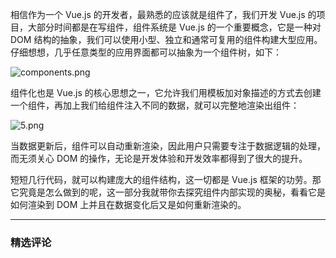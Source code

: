 <p data-nodeid="1136" class="">相信作为一个 Vue.js 的开发者，最熟悉的应该就是组件了，我们开发 Vue.js 的项目，大部分时间都是在写组件，组件系统是 Vue.js 的一个重要概念，它是一种对 DOM 结构的抽象，我们可以使用小型、独立和通常可复用的组件构建大型应用。仔细想想，几乎任意类型的应用界面都可以抽象为一个组件树，如下：</p>
<p data-nodeid="1137"><img src="https://s0.lgstatic.com/i/image/M00/2D/00/CgqCHl8CumKAR7ayAABTdicCgXc349.png" alt="components.png" data-nodeid="1145"></p>
<p data-nodeid="1151">组件化也是 Vue.js 的核心思想之一，它允许我们用模板加对象描述的方式去创建一个组件，再加上我们给组件注入不同的数据，就可以完整地渲染出组件：</p>

<p data-nodeid="1139"><img src="https://s0.lgstatic.com/i/image/M00/2D/00/CgqCHl8CulaAe5o1AABk5y8xUSI791.png" alt="5.png" data-nodeid="1148"></p>
<p data-nodeid="1140">当数据更新后，组件可以自动重新渲染，因此用户只需要专注于数据逻辑的处理，而无须关心 DOM 的操作，无论是开发体验和开发效率都得到了很大的提升。</p>
<p data-nodeid="1141" class="">短短几行代码，就可以构建庞大的组件结构，这一切都是 Vue.js 框架的功劳。那它究竟是怎么做到的呢，这一部分我就带你去探究组件内部实现的奥秘，看看它是如何渲染到 DOM 上并且在数据变化后又是如何重新渲染的。</p>

---

### 精选评论



